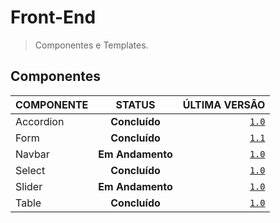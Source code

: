 # Front-End
> Componentes e Templates.

## Componentes

COMPONENTE | STATUS | ÚLTIMA VERSÃO
:------------- | :-------------: | -------------:
Accordion | **Concluído** | [`1.0`](https://araquelos.github.io/accordion/accordion-1.0/accordion-1.0.html)
Form | **Concluído** | [`1.1`](https://araquelos.github.io/form/form-1.1/form-1.1.html)
Navbar | **Em Andamento** | [`1.0`](https://araquelos.github.io/navbar/navbar-1.0/navbar-1.0.html)
Select | **Concluído** | [`1.0`](https://araquelos.github.io/select/select-1.0/select-1.0.html)
Slider | **Em Andamento** | [`1.0`](https://araquelos.github.io/slider/slider-1.0/slider-1.0.html)
Table | **Concluído** | [`1.0`](https://araquelos.github.io/table/table-1.0/table-1.0.html)


